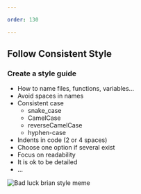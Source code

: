 ```yaml
---

order: 130

---
```


<h2>Follow Consistent Style</h2>

<div>
  
  <div class="x-large two-col left">
    <h3>Create a style guide</h3>
    <ul>
        <li>How to name files, functions, variables...</li>
        <li>Avoid spaces in names</li>
        <li>
            Consistent case
            <ul>
                <li>snake_case</li>
                <li>CamelCase</li>
                <li>reverseCamelCase</li>
                <li>hyphen-case</li>
            </ul>
        </li>
        <li>Indents in code (2 or 4 spaces)</li>
        <li>Choose one option if several exist</li>
        <li>Focus on readability</li>
        <li>It is ok to be detailed</li>
        <li>&hellip;</li>
    </ul>
  </div>
  <div class="two-col right">    
    <!--<figure>-->
      <img src="{{ site.baseurl }}/assets/img/slides/style_guide.jpg" alt="Bad luck brian style meme"/>
    <!--</figure>-->
  </div>
</div>








